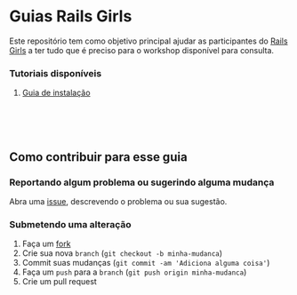# Guias Rails Girls

Este repositório tem como objetivo principal ajudar as participantes do [Rails Girls](railsgirls.com.br) a ter tudo que é preciso para o workshop disponível para consulta.


### Tutoriais disponíveis
1. [Guia de instalação](instalacao/README.md)


<br><br><br>
## Como contribuir para esse guia

### Reportando algum problema ou sugerindo alguma mudança
Abra uma [issue](https://github.com/RailsGirls-SP/guia-instalacao/issues/new), descrevendo o problema ou sua sugestão.

### Submetendo uma alteração
1. Faça um [fork](https://github.com/RailsGirls-SP/guia-instalacao/fork)
2. Crie sua nova `branch` (`git checkout -b minha-mudanca`)
3. Commit suas mudanças (`git commit -am 'Adiciona alguma coisa'`)
4. Faça um `push` para a `branch` (`git push origin minha-mudanca`)
5. Crie um pull request

